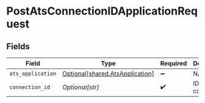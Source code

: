 # PostAtsConnectionIDApplicationRequest


## Fields

| Field                                                                        | Type                                                                         | Required                                                                     | Description                                                                  |
| ---------------------------------------------------------------------------- | ---------------------------------------------------------------------------- | ---------------------------------------------------------------------------- | ---------------------------------------------------------------------------- |
| `ats_application`                                                            | [Optional[shared.AtsApplication]](undefined/models/shared/atsapplication.md) | :heavy_minus_sign:                                                           | N/A                                                                          |
| `connection_id`                                                              | *Optional[str]*                                                              | :heavy_check_mark:                                                           | ID of the connection                                                         |